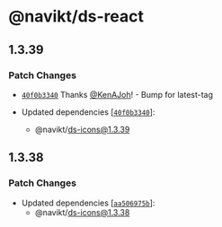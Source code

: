 # @navikt/ds-react

## 1.3.39

### Patch Changes

- [`40f0b3340`](https://github.com/navikt/Designsystemet/commit/40f0b3340d01bf85fecc04f2f3a8e8b2acf996f1) Thanks [@KenAJoh](https://github.com/KenAJoh)! - Bump for latest-tag

- Updated dependencies [[`40f0b3340`](https://github.com/navikt/Designsystemet/commit/40f0b3340d01bf85fecc04f2f3a8e8b2acf996f1)]:
  - @navikt/ds-icons@1.3.39

## 1.3.38

### Patch Changes

- Updated dependencies [[`aa506975b`](https://github.com/navikt/Designsystemet/commit/aa506975b4466d4daa79c75f5f9faa255b7fae42)]:
  - @navikt/ds-icons@1.3.38
